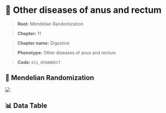 # 🧪 Other diseases of anus and rectum

> **Root:** Mendelian Randomization

> **Chapter:** 11  

> **Chapter name:** Digestive

> **Phenotype:** Other diseases of anus and rectum  

> **Code:** `K11_OTHANRECT`

## 🧬 Mendelian Randomization  

<img src="/MR/Figures/Forward/K11_OTHANRECT.png"/>

## 📊 Data Table

<CsvTableMRF src="/MR_Data/Forward/K11_OTHANRECT.csv"/>
